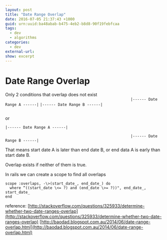 ```yaml
--- 
layout: post
title: "Date Range Overlap"
date: 2016-07-05 21:37:43 +1000
guid: urn:uuid:ba48abab-b475-4eb2-b8d8-90f19febfcaa
tags:
  - dev
  - algorithms
categories:
  - dev
external-url: 
show: excerpt
---
```


# Date Range Overlap

Only 2  conditions that overlap does not exist
`                                                        |------ Date Range A ------|`
`|------ Date Range B ------|                                                        `

or

`|------ Date Range A ------|                                                        `
`                                                        |------ Date Range B ------|`

That means start date A is later than end date B, or end data A is early than start date B.

Overlap exists if neither of them is true.

In rails we can create a scope to find all overlaps 

```
scope :overlaps, -\>(start_date_, end_date_) do
  where “((start_date \<= ?) and (end_date \>= ?))", end_date_, start_date_ 
end
```

reference:
[http://stackoverflow.com/questions/325933/determine-whether-two-date-ranges-overlap](http://stackoverflow.com/questions/325933/determine-whether-two-date-ranges-overlap)
[http://baodad.blogspot.com.au/2014/06/date-range-overlap.html](http://baodad.blogspot.com.au/2014/06/date-range-overlap.html)